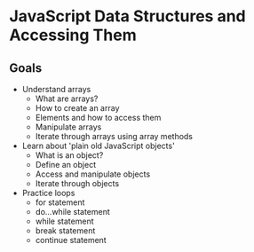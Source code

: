 # JavaScript Data Structures and Accessing Them

## Goals
- Understand arrays
    - What are arrays?
    - How to create an array 
    - Elements and how to access them
    - Manipulate arrays
    - Iterate through arrays using array methods
- Learn about 'plain old JavaScript objects'
    - What is an object?
    - Define an object
    - Access and manipulate objects
    - Iterate through objects
- Practice loops
    - for statement
    - do…while statement
    - while statement
    - break statement
    - continue statement
 